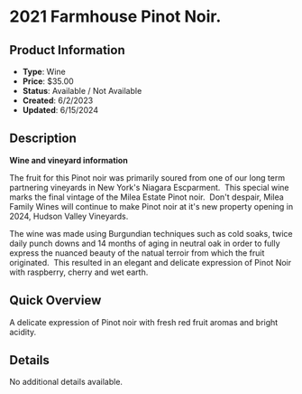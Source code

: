 # 2021 Farmhouse Pinot Noir.

## Product Information
- **Type**: Wine
- **Price**: $35.00
- **Status**: Available / Not Available
- **Created**: 6/2/2023
- **Updated**: 6/15/2024

## Description
<p><strong>Wine and vineyard information</strong></p>
<p>The fruit for this Pinot noir was primarily soured from one of our long term partnering vineyards in New York's Niagara Escparment.&nbsp; This special wine marks the final vintage of the Milea Estate Pinot noir.&nbsp; Don't despair, Milea Family Wines will continue to make Pinot noir at it's new property opening in 2024, Hudson Valley Vineyards.&nbsp;</p>
<p>The wine was made using Burgundian techniques such as cold soaks, twice daily punch downs and 14 months of aging in neutral oak in order to fully express the nuanced beauty of the natual terroir from which the fruit originated.&nbsp; This resulted in an elegant and delicate expression of Pinot Noir with raspberry, cherry and wet earth.&nbsp;</p>

## Quick Overview
A delicate expression of Pinot noir with fresh red fruit aromas and bright acidity.

## Details
No additional details available.

